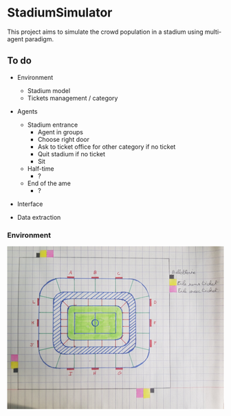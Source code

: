 # StadiumSimulator

This project aims to simulate the crowd population in a stadium using multi-agent paradigm.

## To do
- Environment
	- Stadium model
	- Tickets management / category

- Agents
	- Stadium entrance
		- Agent in groups
		- Choose right door
		- Ask to ticket office for other category if no ticket
		- Quit stadium if no ticket
		- Sit
	- Half-time
		- ?
	- End of the ame
		- ?

- Interface
- Data extraction

### Environment

![Image description](Images/stadium.png)